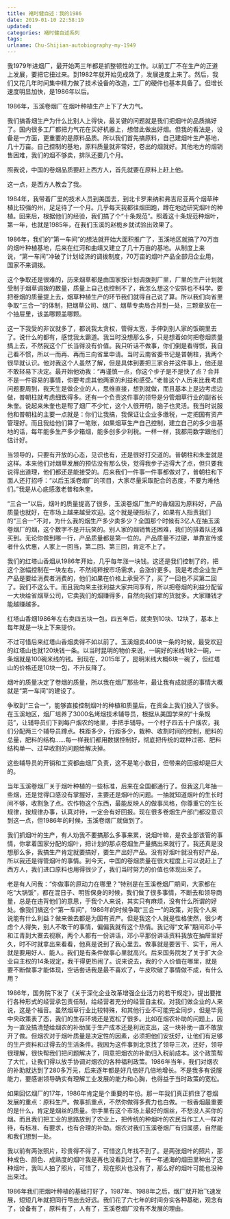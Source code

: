```yaml
---
title: 褚时健自述：我的1986
date: 2019-01-10 22:58:19
updated:
categories: 褚时健自述系列
tags:
urlname: Chu-Shijian-autobiography-my-1949
---
```


我1979年进烟厂，最开始两三年都是抓整顿性的工作。以前工厂不在生产的正道上发展，要把它扭过来。到1982年就开始见成效了，发展速度上来了。然后，我们又花几年时间集中精力做了技术设备的改造，工厂的硬件也基本具备了。但增长速度明显加快，是1986年以后。

1986年，玉溪卷烟厂在烟叶种植生产上下了大力气。

<!-- more -->

我们搞香烟生产为什么比别人上得快，最关键的问题就是我们把烟叶的品质搞好了。国内很多工厂都把力气花在买好机器上，想借此做出好烟。但我的看法是，设备是一方面，更重要的是原料品质。所以我们首先搞原料，自己建烟叶生产基地，几十万亩。自己控制的基地，原料质量就非常好，卷出的烟就好。其他地方的烟销售困难，我们的烟不够卖，排队还要几个月。

照我说，中国的卷烟品质要赶上西方人，首先就要在原料上赶上他。

这一点，是西方人教会了我。

1984年，我带着厂里的技术人员到美国去，到北卡罗来纳和弗吉尼亚两个烟草种植比较强的州，足足待了一个月。几乎每天我都往烟田跑，蹲在地边研究烟叶的种植。回来后，根据他们的经验，我们搞了个“十条规范”。照着这十条规范种烟叶，第一年，也就是1985年，在我们玉溪的赵栀乡就试验出效果了。

1986年，我们的“第一车间”的想法就开始大面积推广了，玉溪地区就搞了70万亩的烟叶种植基地，后来在红河和曲靖又建立了几十万亩的基地。从制度上来说，“第一车间”冲破了计划经济的调拨制度，70万亩的烟叶产品全部归企业用，国家不来调拨。

这个争取还是很难的，历来烟草都是由国家按计划调拨到厂里，厂里的生产计划就受制于烟草调拨的数量，质量上自己也控制不了，我怎么想这个安排也不科学。要把卷烟的质量提上去，烟草种植生产的环节我们就得自己说了算。所以我们向省里争取“三合一”的体制，把烟草公司、烟厂、烟草专卖局合并到一处，三颗章放在一个抽屉里，该盖哪颗盖哪颗。

这一下我受的非议就多了，都说我太贪权，管得太宽，手伸到别人家的饭碗里去了。说什么的都有，感觉我太霸道。我当时没想那么多，只是想着如何把卷烟质量搞上去，不然我这个厂长当得没有价值。我只听话不做事，你们倒是看得惯，我自己看不惯，所以一而再、再而三向省里申请。当时云南省委书记是普朝柱，我两个很早就认识。他对我这个人虽然了解，但是具体到要把三家合并这件事上，他还是不敢轻易下决定。最开始他劝我：“再谨慎一点，你这个步子是不是快了点？合并不是一件容易的事情，你要考虑其他两家的利益和感受。”老普这个人历来比我考虑问题要周到，我天生是做企业的人，思维直接，想到就做，而且基本上是边考虑边做，普朝柱就考虑细致得多。还有一个负责这件事的领导是分管烟草行业的副省长朱奎。说起来朱奎也是帮了烟厂不少忙，这个人很开明，脑子也灵活。我当时说服他和普朝柱的主要一点就是：你们让我搞，我保证让企业多缴税，一定把国有资产管理好。而且我给他们算了一笔账，如果烟草生产自己控制，建立自己的多少亩基地的话，每年能多生产多少箱烟，能多创多少利税。一样一样，我都用数字跟他们估计好。

当领导的，只要有开放的心态，见识也有，还是很好打交道的。普朝柱和朱奎就是这样。本来他们对烟草发展的预估没有那么快，觉得我步子迈得大了点，但只要我说得出道理，他们都还是能接受的。后来我们一件事一件事都做对了，普朝柱和下面人还打招呼：“以后玉溪卷烟厂的项目，大家尽量采取配合的态度，不要为难他们。”我是从心底感激老普和朱奎。

“三合一”以后，烟叶的质量提高了很多，玉溪卷烟厂生产的香烟因为原料好，产品质量也就好，在市场上越来越受欢迎。这个就是硬指标了，如果有人指责我们的“三合一”不对，为什么我的烟生产多少卖多少？全国那个时候有3亿人在抽玉溪卷烟厂的烟，这个数字不是开玩笑的。别人家的烟销售还困难，我们的排着队还难买到。无论你做到哪一行，产品质量都是第一位的。产品质量不过硬，单靠宣传或者什么优惠，人家上一回当，第二回、第三回，肯定不上了。

我们的红塔山香烟从1986年开始，几乎每年涨一块钱。这还是我们控制了的，把这个涨幅控制在一块左右，不然纯粹按市场需求，会涨价更多。我是考虑企业生产产品是要给消费者消费的，他们如果在价格上承受不了，买了一回也不买第二回了。我们不这么干。而且我向来主张利益大家共同享有，所以把卷烟的利益分配留一大块给省烟草公司，它卖我们的烟赚得多，自然向我们拿的货就多。大家赚钱才能越赚越多。

红塔山香烟1986年左右卖四五块一包，四五年后，就卖到10块、12块了，基本上每年就是一块上下来提价。

不过可惜后来红塔山香烟卖得不如以前了。玉溪烟卖400块一条的时候，最受欢迎的红塔山也就120块钱一条。以当时昆明的物价来说，一碗好的米线1块2一碗，一条烟就是100碗米线的钱。到现在，2015年了，昆明米线大概6块一碗了，但红塔山的价格还是10块一包，不升反降了。

烟叶的质量决定了卷烟的质量，所以我在烟厂那些年，最让我有成就感的事情大概就是“第一车间”的建设了。

争取到“三合一”，能够直接控制烟叶的种植和质量后，在资金上我们投入了很多。在玉溪地区，烟厂培养了3000名烤烟技术辅导员，根据从美国学来的“十条规范”，让辅导员们下到每户烟农的地里，手把手辅导。一个村子四五十户烟农，我们分配两三个辅导员蹲点。株距多少，行距多少，栽种、收割时间的控制，肥料的总量，肥料的结构……每一样我们都用数据控制好，彻底把传统的栽种过密、肥料结构单一、过早收割的问题给解决掉。

这些辅导员的开销和工资都由烟厂负责，这不是笔小数目，但带来的回报却是巨大的。

当年玉溪卷烟厂关于烟叶种植的一些标准，后来在全国都通行了。但我这几年抽一些烟，还是觉得口感没有掌握好，主要还是烟叶的问题。一抽就知道烟叶的生长时间不够，收割急了点。农作物这个东西，最能反映人的做事风格，你尊重它的生长规律，按规律办事，认真对待，一定会有好回报。现在很多卷烟生产部门都没意识到这一点，但1986年的时候，玉溪卷烟厂就做到了。

我们抓烟叶的生产，有人劝我不要搞那么多事来累，说烟叶嘛，是农业部该管的事情，你拿着国家分配的烟叶，把计划的那点卷烟生产量搞出来就行了。我还真是没想那么多，我搞生产肯定就要搞好，要生产出好产品。没有好烟叶就没有好产品，所以我还是得管烟叶的事情。到今天，中国的卷烟质量在很大程度上可以说赶上了西方人，我们进口原料也用得很少了，我们当时努力的价值也体现出来了。

老是有人问我：“你做事的原动力在哪里？”特别是在玉溪卷烟厂期间，大家都在吃“大锅饭”，都在混日子、明哲保身的时候，我们做了很多事情，不断去和领导商量，总是在违背他们的意思，于我个人来说，其实只有麻烦，没有什么所谓的好处。像我们搞这个“第一车间”，1986年的时候争取“三合一”的政策，对我个人来说能有什么利益？做来做去都是为国有资产。但是我这个人就是性格使然，很少考虑个人得失，别人不敢干的事情，偏偏我就有这个热情。我记得“文革”期间邓小平和江青到大寨去视察，两个人都有一份讲话，邓小平那份讲话资料我放在抽屉里好久，时不时就拿出来看看，他真是说到了我心里去。做事就是要苦干、实干，用人就是要用好人、能人。我们是有条件做事心里就高兴。后来国务院发了关于扩大企业自主权的14条规定，我干得更热闹了。说来说去，我的个人价值在哪里，就是要不断做事才能体现，空话套话我是最不喜欢了，牛皮吹破了事情做不成，有什么用？

1986年，国务院下发了《关于深化企业改革增强企业活力的若干规定》，提出要推行各种形式的经营承包责任制，给经营者充分的经营自主权。对我们做企业的人来说，这是个福音。虽然烟草行业比较特殊，和其他行业不可能完全同步，但是毕竟中央政策表了态，我们的生存环境还是宽松了很多。比如在烟农补助的问题上，因为一直没搞清楚给烟农的补助属于生产成本还是利润支出，这一块补助一直不敢放开了做。但烟农对于烟叶质量是决定性的因素，必须把他们安抚好，让他们有足够的生产资料和过得去的生活条件。我因为这件事到北京找了领导三次，还好，领导很理解，很快帮我们把问题解决了，同意把烟农的补助归入税前成本。这个政策帮了大忙，让我们得以放手协调对烟农的各种福利政策。1986年当年，我们对烟农的补助就达到了280多万元，后来逐年都是好几倍好几倍地增长。不是我多有说服能力，要感谢领导确实有理解工业发展的能力和心胸，也得益于当时政策的宽松。

如果回忆烟厂的17年，1986年肯定是个重要的年份。那一年我们真正抓住了卷烟发展的重点：原料生产。做事抓重点，不然你做得多费力也白做。一根香烟最重要的是什么，肯定是烟丝的质量。你手里有这个市场上最好的烟丝，不愁没人买你的烟。而且我们把工业的思路放到了农业上，把传统的种烟叶的农民当作工人一样对待，有标准、有要求，也有合理的补助。烟农对我们玉溪卷烟厂有归属感，自然能和我们想到一处。

我以前有两张照片，珍贵得不得了，可惜这几年找不到了。是两张烟叶的照片，那种成色、颜色、成熟度的烟叶我是再也没看到过了。有一年通海的烟田里种出了这种烟叶，我叫人拍了照片，可惜了，现在照片也没有了，那么好的烟叶可能也没种出来过。

1986年我们把烟叶种植的基础打好了，1987年、1988年之后，烟厂就开始飞速发展，短短几年就把同行甩出去好远。我们花了六七年的时间夯实各种基础，观念有了，设备有了，原料有了，人有了，玉溪卷烟厂没有不发展的理由。